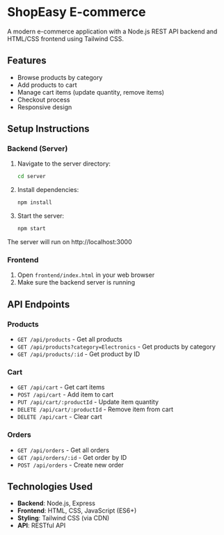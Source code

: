 # ShopEasy E-commerce

A modern e-commerce application with a Node.js REST API backend and HTML/CSS frontend using Tailwind CSS.

## Features

- Browse products by category
- Add products to cart
- Manage cart items (update quantity, remove items)
- Checkout process
- Responsive design

## Setup Instructions

### Backend (Server)

1. Navigate to the server directory:
   ```bash
   cd server
   ```

2. Install dependencies:
   ```bash
   npm install
   ```

3. Start the server:
   ```bash
   npm start
   ```

The server will run on http://localhost:3000

### Frontend

1. Open `frontend/index.html` in your web browser
2. Make sure the backend server is running

## API Endpoints

### Products
- `GET /api/products` - Get all products
- `GET /api/products?category=Electronics` - Get products by category
- `GET /api/products/:id` - Get product by ID

### Cart
- `GET /api/cart` - Get cart items
- `POST /api/cart` - Add item to cart
- `PUT /api/cart/:productId` - Update item quantity
- `DELETE /api/cart/:productId` - Remove item from cart
- `DELETE /api/cart` - Clear cart

### Orders
- `GET /api/orders` - Get all orders
- `GET /api/orders/:id` - Get order by ID
- `POST /api/orders` - Create new order

## Technologies Used

- **Backend**: Node.js, Express
- **Frontend**: HTML, CSS, JavaScript (ES6+)
- **Styling**: Tailwind CSS (via CDN)
- **API**: RESTful API
